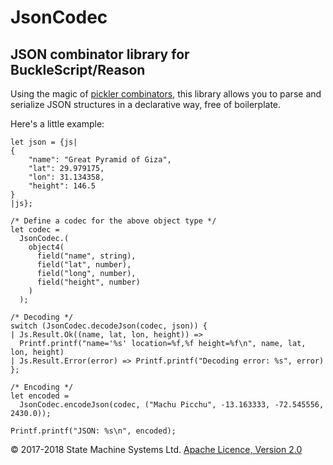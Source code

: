 # JsonCodec

## JSON combinator library for BuckleScript/Reason

Using the magic of [pickler combinators](https://www.microsoft.com/en-us/research/wp-content/uploads/2004/01/picklercombinators.pdf), this library allows you to parse and serialize JSON structures in a declarative way, free of boilerplate.

Here's a little example:

```reason
let json = {js|
{
    "name": "Great Pyramid of Giza",
    "lat": 29.979175,
    "lon": 31.134358,
    "height": 146.5
}
|js};

/* Define a codec for the above object type */
let codec =
  JsonCodec.(
    object4(
      field("name", string),
      field("lat", number),
      field("long", number),
      field("height", number)
    )
  );

/* Decoding */
switch (JsonCodec.decodeJson(codec, json)) {
| Js.Result.Ok((name, lat, lon, height)) =>
  Printf.printf("name='%s' location=%f,%f height=%f\n", name, lat, lon, height)
| Js.Result.Error(error) => Printf.printf("Decoding error: %s", error)
};

/* Encoding */
let encoded =
  JsonCodec.encodeJson(codec, ("Machu Picchu", -13.163333, -72.545556, 2430.0));

Printf.printf("JSON: %s\n", encoded);
```


&copy; 2017-2018 State Machine Systems Ltd. [Apache Licence, Version 2.0](http://www.apache.org/licenses/LICENSE-2.0)

